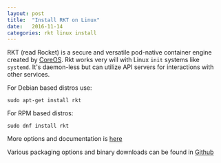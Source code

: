 ```yaml
---
layout: post
title:  "Install RKT on Linux"
date:   2016-11-14
categories: rkt linux install
---
```


RKT (read Rocket) is a secure and versatile pod-native container engine created by [CoreOS](https://github.com/rkt/rkt). Rkt works very will with Linux `init` systems like `systemd`. It's daemon-less but can utilize API servers for interactions with other services.

For Debian based distros use:

    sudo apt-get install rkt

For RPM based distros:

    sudo dnf install rkt

More options and documentation is [here](https://github.com/rkt/rkt/blob/master/Documentation/distributions.md)

Various packaging options and binary downloads can be found in [Github](https://github.com/rkt/rkt/releases)

